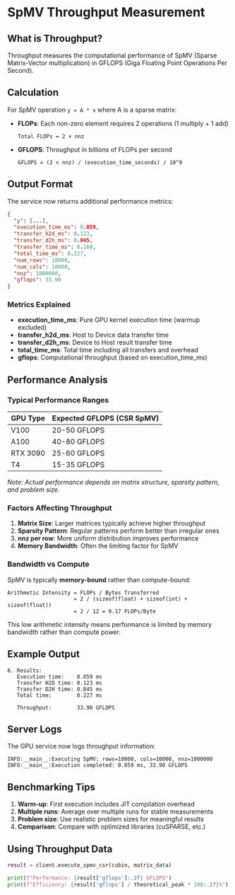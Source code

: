 # SpMV Throughput Measurement

## What is Throughput?

Throughput measures the computational performance of SpMV (Sparse Matrix-Vector multiplication) in GFLOPS (Giga Floating Point Operations Per Second).

## Calculation

For SpMV operation `y = A * x` where A is a sparse matrix:

- **FLOPs**: Each non-zero element requires 2 operations (1 multiply + 1 add)
  ```
  Total FLOPs = 2 × nnz
  ```

- **GFLOPS**: Throughput in billions of FLOPs per second
  ```
  GFLOPS = (2 × nnz) / (execution_time_seconds) / 10^9
  ```

## Output Format

The service now returns additional performance metrics:

```json
{
  "y": [...],
  "execution_time_ms": 0.059,
  "transfer_h2d_ms": 0.123,
  "transfer_d2h_ms": 0.045,
  "transfer_time_ms": 0.168,
  "total_time_ms": 0.227,
  "num_rows": 10000,
  "num_cols": 10000,
  "nnz": 1000000,
  "gflops": 33.90
}
```

### Metrics Explained

- **execution_time_ms**: Pure GPU kernel execution time (warmup excluded)
- **transfer_h2d_ms**: Host to Device data transfer time
- **transfer_d2h_ms**: Device to Host result transfer time
- **total_time_ms**: Total time including all transfers and overhead
- **gflops**: Computational throughput (based on execution_time_ms)

## Performance Analysis

### Typical Performance Ranges

| GPU Type | Expected GFLOPS (CSR SpMV) |
|----------|---------------------------|
| V100     | 20-50 GFLOPS             |
| A100     | 40-80 GFLOPS             |
| RTX 3090 | 25-60 GFLOPS             |
| T4       | 15-35 GFLOPS             |

*Note: Actual performance depends on matrix structure, sparsity pattern, and problem size.*

### Factors Affecting Throughput

1. **Matrix Size**: Larger matrices typically achieve higher throughput
2. **Sparsity Pattern**: Regular patterns perform better than irregular ones
3. **nnz per row**: More uniform distribution improves performance
4. **Memory Bandwidth**: Often the limiting factor for SpMV

### Bandwidth vs Compute

SpMV is typically **memory-bound** rather than compute-bound:

```
Arithmetic Intensity = FLOPs / Bytes Transferred
                     = 2 / (sizeof(float) + sizeof(int) + sizeof(float))
                     = 2 / 12 = 0.17 FLOPs/Byte
```

This low arithmetic intensity means performance is limited by memory bandwidth rather than compute power.

## Example Output

```
6. Results:
   Execution time:    0.059 ms
   Transfer H2D time: 0.123 ms
   Transfer D2H time: 0.045 ms
   Total time:        0.227 ms

   Throughput:        33.90 GFLOPS
```

## Server Logs

The GPU service now logs throughput information:

```
INFO:__main__:Executing SpMV: rows=10000, cols=10000, nnz=1000000
INFO:__main__:Execution completed: 0.059 ms, 33.90 GFLOPS
```

## Benchmarking Tips

1. **Warm-up**: First execution includes JIT compilation overhead
2. **Multiple runs**: Average over multiple runs for stable measurements
3. **Problem size**: Use realistic problem sizes for meaningful results
4. **Comparison**: Compare with optimized libraries (cuSPARSE, etc.)

## Using Throughput Data

```python
result = client.execute_spmv_csr(cubin, matrix_data)

print(f"Performance: {result['gflops']:.2f} GFLOPS")
print(f"Efficiency: {result['gflops'] / theoretical_peak * 100:.1f}%")
```
